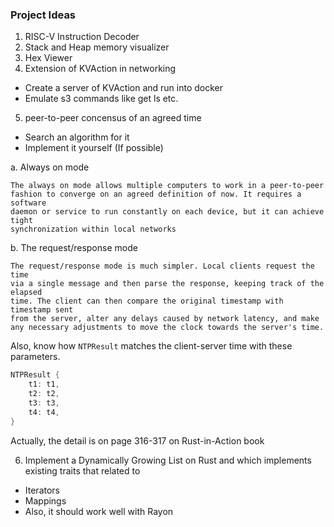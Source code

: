 ### Project Ideas

1. RISC-V Instruction Decoder
2. Stack and Heap memory visualizer
3. Hex Viewer
4. Extension of KVAction in networking
- Create a server of KVAction and run into docker
- Emulate s3 commands like get ls etc.

5. peer-to-peer concensus of an agreed time
- Search an algorithm for it
- Implement it yourself (If possible)

a. Always on mode

```
The always on mode allows multiple computers to work in a peer-to-peer
fashion to converge on an agreed definition of now. It requires a software
daemon or service to run constantly on each device, but it can achieve tight
synchronization within local networks
```

b. The request/response mode
```
The request/response mode is much simpler. Local clients request the time
via a single message and then parse the response, keeping track of the elapsed
time. The client can then compare the original timestamp with timestamp sent
from the server, alter any delays caused by network latency, and make 
any necessary adjustments to move the clock towards the server's time.
```

Also, know how `NTPResult` matches the client-server time with these parameters.

```rust
NTPResult {
    t1: t1,
    t2: t2,
    t3: t3,
    t4: t4,
}
```

Actually, the detail is on page 316-317 on Rust-in-Action book

6. Implement a Dynamically Growing List on Rust and which implements existing traits that related to  
- Iterators
- Mappings
- Also, it should work well with Rayon
